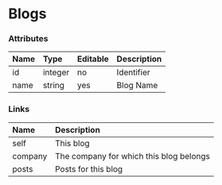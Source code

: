 # Blogs

### Attributes

| Name | Type    | Editable | Description |
|:-----|:--------|:---------|:------------|
| id   | integer | no       | Identifier  |
| name | string  | yes      | Blog Name   |


### Links

| Name    | Description                             |
|:--------|:----------------------------------------|
| self    | This blog                               |
| company | The company for which this blog belongs |
| posts   | Posts for this blog                     |
